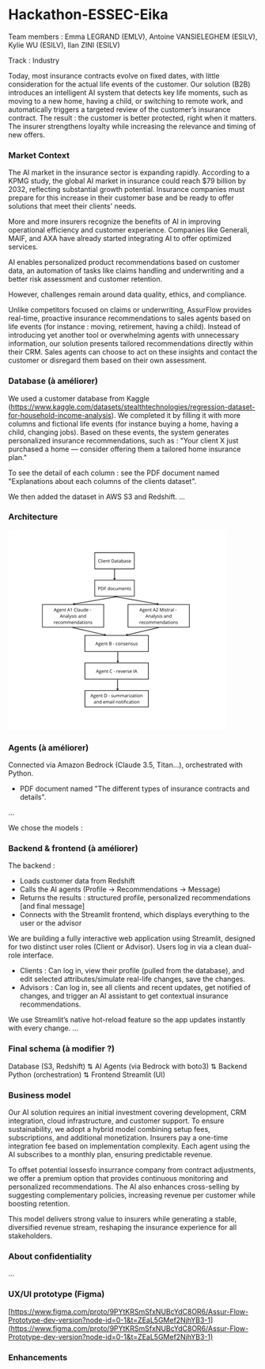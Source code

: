 # Hackathon-ESSEC-Eika

Team members : Emma LEGRAND (EMLV), Antoine VANSIELEGHEM (ESILV), Kylie WU (ESILV), Ilan ZINI (ESILV)

Track : Industry

Today, most insurance contracts evolve on fixed dates, with little consideration for the actual life events of the customer.
Our solution (B2B) introduces an intelligent AI system that detects key life moments, such as moving to a new home, having a child, or switching to remote work, and automatically triggers a targeted review of the customer’s insurance contract.
The result : the customer is better protected, right when it matters.
The insurer strengthens loyalty while increasing the relevance and timing of new offers.

### Market Context
The AI market in the insurance sector is expanding rapidly. According to a KPMG study, the global AI market in insurance could reach $79 billion by 2032, reflecting substantial growth potential. Insurance companies must prepare for this increase in their customer base and be ready to offer solutions that meet their clients' needs.

More and more insurers recognize the benefits of AI in improving operational efficiency and customer experience. Companies like Generali, MAIF, and AXA have already started integrating AI to offer optimized services.

AI enables personalized product recommendations based on customer data, an automation of tasks like claims handling and underwriting and a better risk assessment and customer retention.

However, challenges remain around data quality, ethics, and compliance.

Unlike competitors focused on claims or underwriting, AssurFlow provides real-time, proactive insurance recommendations to sales agents based on life events (for instance : moving, retirement, having a child). Instead of introducing yet another tool or overwhelming agents with unnecessary information, our solution presents tailored recommendations directly within their CRM. Sales agents can choose to act on these insights and contact the customer or disregard them based on their own assessment.

### Database (à améliorer)
We used a customer database from Kaggle (https://www.kaggle.com/datasets/stealthtechnologies/regression-dataset-for-household-income-analysis). We completed it by filling it with more columns and fictional life events (for instance buying a home, having a child, changing jobs). Based on these events, the system generates personalized insurance recommendations, such as : "Your client X just purchased a home — consider offering them a tailored home insurance plan." 

To see the detail of each column : see the PDF document named "Explanations about each columns of the clients dataset".

We then added the dataset in AWS S3 and Redshift.
...

### Architecture
![Architecture](Architecture.png)

### Agents (à améliorer)
Connected via Amazon Bedrock (Claude 3.5, Titan...), orchestrated with Python.

+ PDF document named "The different types of insurance contracts and details".

...

We chose the models : 

### Backend & frontend (à améliorer)
The backend : 
- Loads customer data from Redshift
- Calls the AI agents (Profile -> Recommendations -> Message)
- Returns the results : structured profile, personalized recommendations [and final message]
- Connects with the Streamlit frontend, which displays everything to the user or the advisor

We are building a fully interactive web application using Streamlit, designed for two distinct user roles (Client or Advisor). Users log in via a clean dual-role interface.
- Clients : Can log in, view their profile (pulled from the database), and edit selected attributes/simulate real-life changes, save the changes.
- Advisors : Can log in, see all clients and recent updates, get notified of changes, and trigger an AI assistant to get contextual insurance recommendations.

We use Streamlit’s native hot-reload feature so the app updates instantly with every change.
...

### Final schema (à modifier ?)

Database (S3, Redshift)
   ⇅
AI Agents (via Bedrock with boto3)
   ⇅
Backend Python (orchestration)
   ⇅
Frontend Streamlit (UI)

### Business model
Our AI solution requires an initial investment covering development, CRM integration, cloud infrastructure, and customer support. To ensure sustainability, we adopt a hybrid model combining setup fees, subscriptions, and additional monetization.
Insurers pay a one-time integration fee based on implementation complexity. Each agent using the AI subscribes to a monthly plan, ensuring predictable revenue.

To offset potential lossesfo insurrance company from contract adjustments, we offer a premium option that provides continuous monitoring and personalized recommendations. The AI also enhances cross-selling by suggesting complementary policies, increasing revenue per customer while boosting retention.

This model delivers strong value to insurers while generating a stable, diversified revenue stream, reshaping the insurance experience for all stakeholders.

### About confidentiality
...



### UX/UI prototype (Figma)
[https://www.figma.com/proto/9PYtKRSmSfxNUBcYdC8OR6/Assur-Flow-Prototype-dev-version?node-id=0-1&t=ZEaL5GMef2NjhYB3-1](https://www.figma.com/proto/9PYtKRSmSfxNUBcYdC8OR6/Assur-Flow-Prototype-dev-version?node-id=0-1&t=ZEaL5GMef2NjhYB3-1)

### Enhancements

